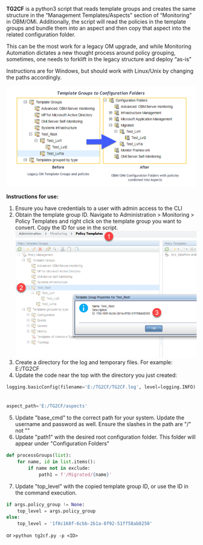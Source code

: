 **TG2CF** is a python3 script that reads template groups and creates the same structure in the “Management Templates/Aspects” section of “Monitoring” in OBM/OMi. Additionally, the script will read the policies in the template groups and bundle them into an aspect and then copy that aspect into the related configuration folder.

This can be the most work for a legacy OM upgrade, and while Monitoring Automation dictates a new thought process around policy grouping, sometimes, one needs to forklift in the legacy structure and deploy “as-is”

Instructions are for Windows, but should work with Linux/Unix by changing the paths accordingly.

![](https://github.com/WhitlockIS/Scripts/blob/master/Micro%20Focus/TG2CF/images/tg2cf_image1.png)

**Instructions for use:**

1. Ensure you have credentials to a user with admin access to the CLI
2. Obtain the template group ID. Navigate to Administration > Monitoring > Policy Templates and right click on the template group you want to convert. Copy the ID for use in the script.
![](https://github.com/WhitlockIS/Scripts/blob/master/Micro%20Focus/TG2CF/images/tg2cf_image2.png)
3. Create a directory for the log and temporary files. For example: E:/TG2CF
4. Update the code near the top with the directory you just created:
```python
logging.basicConfig(filename='E:/TG2CF/TG2CF.log', level=logging.INFO) #Update path to log file


aspect_path='E:/TG2CF/aspects'
```
5. Update "base_cmd" to the correct path for your system. Update the username and password as well. Ensure the slashes in the path are "/" not "\"
6. Update "path1" with the desired root configuration folder. This folder will appear under "Configuration Folders"
```python
def processGroups(list):
    for name, id in list.items():
        if name not in exclude:
            path1 = f'/Migrated/{name}'
```
7. Update "top_level" with the copied template group ID, or use the ID in the command execution.
```python
if args.policy_group != None:
    top_level = args.policy_group
else:
    top_level = '1f8c168f-6cbb-2b1a-8f92-51ff58ab8250'
```
or
`>python tg2cf.py -p <ID>`
